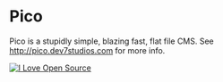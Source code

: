 Pico
====

Pico is a stupidly simple, blazing fast, flat file CMS. See http://pico.dev7studios.com for more info.

[![I Love Open Source](http://www.iloveopensource.io/images/logo-lightbg.png)](http://www.iloveopensource.io/projects/524c55dcca7964c617000756)
